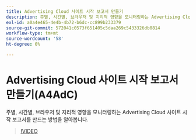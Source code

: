 ```yaml
---
title: Advertising Cloud 사이트 시작 보고서 만들기
description: 주별, 시간별, 브라우저 및 지리적 영향을 모니터링하는 Advertising Cloud 사이트 시작 보고서를 만드는 방법을 알아봅니다.
exl-id: a0a4e465-4e4b-4b72-b6dc-cc899b233379
source-git-commit: 572041c0573f651405c5daa269c5433326db0814
workflow-type: tm+mt
source-wordcount: '58'
ht-degree: 0%

---
```


# Advertising Cloud 사이트 시작 보고서 만들기(A4AdC)

주별, 시간별, 브라우저 및 지리적 영향을 모니터링하는 Advertising Cloud 사이트 시작 보고서를 만드는 방법을 알아봅니다.

>[!VIDEO](https://video.tv.adobe.com/v/33921)
